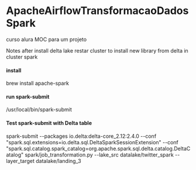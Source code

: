 # ApacheAirflowTransformacaoDadosSpark
curso alura MOC para um projeto

Notes after install delta lake restar cluster to install new library from delta in cluster spark

#### install 
brew install apache-spark

#### run spark-submit
/usr/local/bin/spark-submit

#### Test spark-submit with Delta table
spark-submit --packages io.delta:delta-core_2.12:2.4.0 --conf "spark.sql.extensions=io.delta.sql.DeltaSparkSessionExtension" --conf "spark.sql.catalog.spark_catalog=org.apache.spark.sql.delta.catalog.DeltaCatalog" spark/job_transformation.py --lake_src datalake/twitter_spark --layer_target datalake/landing_3
